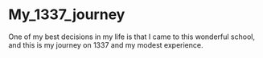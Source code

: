 # My_1337_journey
One of my best decisions in my life is that I came to this wonderful school, and this is my journey on 1337 and my modest  experience. 
